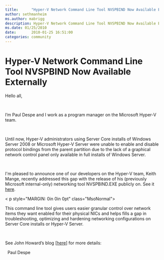 ```yaml
---
title:      "Hyper-V Network Command Line Tool NVSPBIND Now Available Externally"
author: sethmanheim
ms.author: mabrigg
description: Hyper-V Network Command Line Tool NVSPBIND Now Available Externally
ms.date: 01/25/2010
date:       2010-01-25 16:51:00
categories: community
---
```

# Hyper-V Network Command Line Tool NVSPBIND Now Available Externally

Hello all,

 

I’m Paul Despe and I work as a program manager on the Microsoft Hyper-V team.

 

Until now, Hyper-V administrators using Server Core installs of Windows Server 2008 or Microsoft Hyper-V Server were unable to enable and disable protocol bindings from the parent partition due to the lack of a graphical network control panel only available in full installs of Windows Server.

 

I'm pleased to announce one of our developers on the Hyper-V team, Keith Mange, recently addressed this gap with the release of his (previously Microsoft internal-only) networking tool NVSPBIND.EXE publicly on. See it [here](https://code.msdn.microsoft.com/nvspbind "tool on MSDN"). 

< p style="MARGIN: 0in 0in 0pt" class="MsoNormal">   

This command line tool gives users easier granular control over network items they want enabled for their physical NICs and helps fills a gap in troubleshooting, optimizing and hardening networking configurations on Server Core installs or Hyper-V Server.

 

See John Howard’s blog [[here](/archive/blogs/jhoward/announcing-nvspbind "John Howard blog")] for more details:

  Paul Despe
